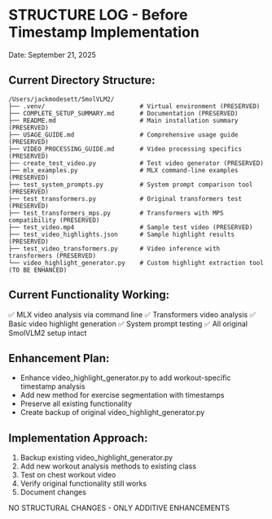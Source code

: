 # STRUCTURE LOG - Before Timestamp Implementation
Date: September 21, 2025

## Current Directory Structure:
```
/Users/jackmodesett/SmolVLM2/
├── .venv/                          # Virtual environment (PRESERVED)
├── COMPLETE_SETUP_SUMMARY.md       # Documentation (PRESERVED)
├── README.md                       # Main installation summary (PRESERVED)
├── USAGE_GUIDE.md                  # Comprehensive usage guide (PRESERVED)
├── VIDEO_PROCESSING_GUIDE.md       # Video processing specifics (PRESERVED)
├── create_test_video.py            # Test video generator (PRESERVED)
├── mlx_examples.py                 # MLX command-line examples (PRESERVED)
├── test_system_prompts.py          # System prompt comparison tool (PRESERVED)
├── test_transformers.py            # Original transformers test (PRESERVED)
├── test_transformers_mps.py        # Transformers with MPS compatibility (PRESERVED)
├── test_video.mp4                  # Sample test video (PRESERVED)
├── test_video_highlights.json      # Sample highlight results (PRESERVED)
├── test_video_transformers.py      # Video inference with transformers (PRESERVED)
└── video_highlight_generator.py    # Custom highlight extraction tool (TO BE ENHANCED)
```

## Current Functionality Working:
✅ MLX video analysis via command line
✅ Transformers video analysis
✅ Basic video highlight generation
✅ System prompt testing
✅ All original SmolVLM2 setup intact

## Enhancement Plan:
- Enhance video_highlight_generator.py to add workout-specific timestamp analysis
- Add new method for exercise segmentation with timestamps
- Preserve all existing functionality
- Create backup of original video_highlight_generator.py

## Implementation Approach:
1. Backup existing video_highlight_generator.py
2. Add new workout analysis methods to existing class
3. Test on chest workout video
4. Verify original functionality still works
5. Document changes

NO STRUCTURAL CHANGES - ONLY ADDITIVE ENHANCEMENTS